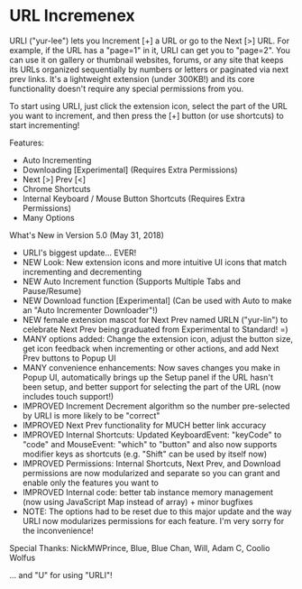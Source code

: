 # URL Incremenex

URLI ("yur-lee") lets you Increment [+] a URL or go to the Next [>] URL. For example, if the URL has a "page=1" in it, URLI can get you to "page=2". You can use it on gallery or thumbnail websites, forums, or any site that keeps its URLs organized sequentially by numbers or letters or paginated via next prev links. It's a lightweight extension (under 300KB!) and its core functionality doesn't require any special permissions from you.

To start using URLI, just click the extension icon, select the part of the URL you want to increment, and then press the [+] button (or use shortcuts) to start incrementing!

Features:
- Auto Incrementing
- Downloading [Experimental] (Requires Extra Permissions)
- Next [>] Prev [<]
- Chrome Shortcuts
- Internal Keyboard / Mouse Button Shortcuts (Requires Extra Permissions)
- Many Options

What's New in Version 5.0 (May 31, 2018)
- URLI's biggest update... EVER!
- NEW Look: New extension icons and more intuitive UI icons that match incrementing and decrementing
- NEW Auto Increment function (Supports Multiple Tabs and Pause/Resume)
- NEW Download function [Experimental] (Can be used with Auto to make an "Auto Incrementer Downloader"!)
- NEW female extension mascot for Next Prev named URLN ("yur-lin") to celebrate Next Prev being graduated from Experimental to Standard! =)
- MANY options added: Change the extension icon, adjust the button size, get icon feedback when incrementing or other actions, and add Next Prev buttons to Popup UI
- MANY convenience enhancements: Now saves changes you make in Popup UI, automatically brings up the Setup panel if the URL hasn't been setup, and better support for selecting the part of the URL (now includes touch support!)
- IMPROVED Increment Decrement algorithm so the number pre-selected by URLI is more likely to be "correct"
- IMPROVED Next Prev functionality for MUCH better link accuracy
- IMPROVED Internal Shortcuts: Updated KeyboardEvent: "keyCode" to "code" and MouseEvent: "which" to "button" and also now supports modifier keys as shortcuts (e.g. "Shift" can be used by itself now)
- IMPROVED Permissions: Internal Shortcuts, Next Prev, and Download permissions are now modularized and separate so you can grant and enable only the features you want to
- IMPROVED Internal code: better tab instance memory management (now using JavaScript Map instead of array) + minor bugfixes
- NOTE: The options had to be reset due to this major update and the way URLI now modularizes permissions for each feature. I'm very sorry for the inconvenience!

Special Thanks:
NickMWPrince, Blue, Blue Chan, Will, Adam C, Coolio Wolfus

... and "U" for using "URLI"!